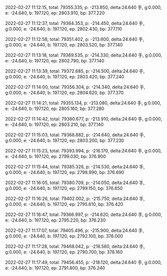 2022-02-27 11:12:15, total: 79355.335, p: -213.850, delta:24.640 手, g:0.000, e: -24.640, b: 197.120, ep: 2803.910, bp: 377.220

2022-02-27 11:12:37, total: 79364.353, p: -214.450, delta:24.640 手, g:0.000, e: -24.640, b: 197.120, ep: 2802.430, bp: 377.110

2022-02-27 11:12:58, total: 79351.402, p: -213.600, delta:24.640 手, g:0.000, e: -24.640, b: 197.120, ep: 2803.520, bp: 377.140

2022-02-27 11:13:18, total: 79369.535, p: -214.330, delta:24.640 手, g:0.000, e: -24.640, b: 197.120, ep: 2802.790, bp: 377.140

2022-02-27 11:13:39, total: 79372.685, p: -214.500, delta:24.640 手, g:0.000, e: -24.640, b: 197.120, ep: 2803.420, bp: 377.240

2022-02-27 11:14:00, total: 79356.304, p: -214.340, delta:24.640 手, g:0.000, e: -24.640, b: 197.120, ep: 2804.620, bp: 377.370

2022-02-27 11:14:21, total: 79355.134, p: -213.080, delta:24.640 手, g:0.000, e: -24.640, b: 197.120, ep: 2805.160, bp: 377.280

2022-02-27 11:14:42, total: 79380.677, p: -213.910, delta:24.640 手, g:0.000, e: -24.640, b: 197.120, ep: 2803.210, bp: 377.140

2022-02-27 11:15:03, total: 79368.882, p: -214.640, delta:24.640 手, g:0.000, e: -24.640, b: 197.120, ep: 2803.200, bp: 377.230

2022-02-27 11:15:23, total: 79393.994, p: -216.170, delta:24.640 手, g:0.000, e: -24.640, b: 197.120, ep: 2799.030, bp: 376.900

2022-02-27 11:15:44, total: 79385.326, p: -214.530, delta:24.640 手, g:0.000, e: -24.640, b: 197.120, ep: 2798.990, bp: 376.690

2022-02-27 11:16:05, total: 79380.709, p: -214.050, delta:24.640 手, g:0.000, e: -24.640, b: 197.120, ep: 2799.150, bp: 376.650

2022-02-27 11:16:26, total: 79402.002, p: -215.750, delta:24.640 手, g:0.000, e: -24.640, b: 197.120, ep: 2795.610, bp: 376.420

2022-02-27 11:16:47, total: 79366.997, p: -214.620, delta:24.640 手, g:0.000, e: -24.640, b: 197.120, ep: 2795.220, bp: 376.230

2022-02-27 11:17:07, total: 79405.496, p: -215.900, delta:24.640 手, g:0.000, e: -24.640, b: 197.120, ep: 2792.100, bp: 376.000

2022-02-27 11:17:28, total: 79468.042, p: -218.580, delta:24.640 手, g:0.000, e: -24.640, b: 197.120, ep: 2790.700, bp: 376.160

2022-02-27 11:17:49, total: 79456.455, p: -218.120, delta:24.640 手, g:0.000, e: -24.640, b: 197.120, ep: 2791.800, bp: 376.240